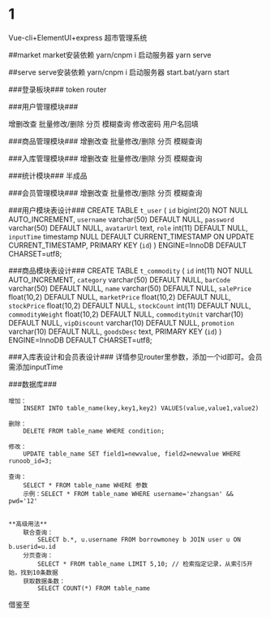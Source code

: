 # 1
Vue-cli+ElementUI+express 超市管理系统

##market
market安装依赖
yarn/cnpm i 
启动服务器
yarn serve

##serve
serve安装依赖
yarn/cnpm i
启动服务器
start.bat/yarn start


###登录板块###
token 
router 

###用户管理模块###

增删改查
批量修改/删除
分页
模糊查询
修改密码
用户名回填

###商品管理模块###
增删改查
批量修改/删除
分页
模糊查询

###入库管理模块###
增删改查
批量修改/删除
分页
模糊查询

###统计模块###
半成品

###会员管理模块###
增删改查
批量修改/删除
分页
模糊查询


###用户模块表设计###
CREATE TABLE `t_user` (
  `id` bigint(20) NOT NULL AUTO_INCREMENT,
  `username` varchar(50) DEFAULT NULL,
  `password` varchar(50) DEFAULT NULL,
  `avatarUrl` text,
  `role` int(11) DEFAULT NULL,
  `inputTime` timestamp NULL DEFAULT CURRENT_TIMESTAMP ON UPDATE CURRENT_TIMESTAMP,
  PRIMARY KEY (`id`)
) ENGINE=InnoDB  DEFAULT CHARSET=utf8;



###商品模块表设计###
CREATE TABLE `t_commodity` (
      `id` int(11) NOT NULL AUTO_INCREMENT,
      `category` varchar(50) DEFAULT NULL,
      `barCode` varchar(50) DEFAULT NULL,
      `name` varchar(50) DEFAULT NULL,
      `salePrice` float(10,2) DEFAULT NULL,
      `marketPrice` float(10,2) DEFAULT NULL,
      `stockPrice` float(10,2) DEFAULT NULL,
      `stockCount` int(11) DEFAULT NULL,
      `commodityWeight` float(10,2) DEFAULT NULL,
      `commodityUnit` varchar(10) DEFAULT NULL,
      `vipDiscount` varchar(10) DEFAULT NULL,
      `promotion` varchar(10) DEFAULT NULL,
      `goodsDesc` text,
      PRIMARY KEY (`id`)
) ENGINE=InnoDB DEFAULT CHARSET=utf8;


###入库表设计和会员表设计###
详情参见router里参数，添加一个id即可。会员需添加inputTime


###数据库###

	增加：
		INSERT INTO table_name(key,key1,key2) VALUES(value,value1,value2)

	删除：
		DELETE FROM table_name WHERE condition;

	修改：
		UPDATE table_name SET field1=newvalue, field2=newvalue WHERE runoob_id=3;

	查询：
		SELECT * FROM table_name WHERE 参数
		示例：SELECT * FROM table_name WHERE username='zhangsan' && pwd='12'
		
		
	**高级用法**
		联合查询：
			SELECT b.*, u.username FROM borrowmoney b JOIN user u ON b.userid=u.id
		分页查询：
			SELECT * FROM table_name LIMIT 5,10; // 检索指定记录，从索引5开始，找到10条数据
		获取数据条数：
			SELECT COUNT(*) FROM table_name

借鉴至 